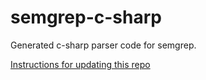 # semgrep-c-sharp

Generated c-sharp parser code for semgrep.

[Instructions for updating this repo](https://github.com/returntocorp/ocaml-tree-sitter/blob/master/doc/release.md)
